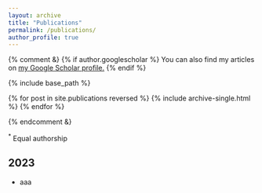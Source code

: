 ```yaml
---
layout: archive
title: "Publications"
permalink: /publications/
author_profile: true
---
```



{% comment &}
 {% if author.googlescholar %}
  You can also find my articles on <u><a href="{{author.googlescholar}}">my Google Scholar profile</a>.</u>
{% endif %}

{% include base_path %}

{% for post in site.publications reversed %}
  {% include archive-single.html %}
{% endfor %}

{% endcomment &}


<sup>*</sup> Equal authorship


## 2023

* aaa

